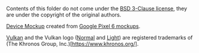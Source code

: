 Contents of this folder do not come under the [BSD 3-Clause license](../../LICENSE.txt), they are under the copyright of the original authors.

[Device Mockup](app.png) created from [Google Pixel 6 mockups](https://deviceframes.com/templates/google-pixel-6).

[Vulkan](https://www.vulkan.org/) and the Vulkan logo ([Normal](vk.svg) and [Light](vk_light.svg)) are registered trademarks of (The Khronos Group, Inc.)[https://www.khronos.org/].

